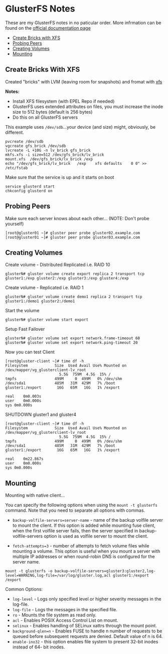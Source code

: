 # GlusterFS Notes

These are my GlusterFS notes in no paticular order. More infrmation can be found on the [official documentation page](https://access.redhat.com/documentation/en-us/red_hat_gluster_storage/)

* [Create Bricks with XFS](#create-bricks-with-xfs)
* [Probing Peers](#probing-peers)
* [Creating Volumes](#creating-volumes)
* [Mounting](#mounting)

## Create Bricks With XFS

Created "bricks" with LVM (leaving room for snapshots) and fromat with [xfs](MYXFSDOCS)

__Notes:__
  * Install XFS filesystem (with EPEL Repo if needed)
  * GlusterFS uses extended attributes on files, you must increase the inode size to 512 bytes (default is 256 bytes)
  * Do this on all GlusterFS servers

This example uses `/dev/sdb`...your device (and size) might, obviously, be different.
```
pvcreate /dev/sdb
vgcreate gfs_brick /dev/sdb
lvcreate -L +10G -n lv_brick gfs_brick
mkfs.xfs -i size=512 /dev/gfs_brick/lv_brick
mount.xfs  /dev/gfs_brick/lv_brick /exp
echo "/dev/gfs_brick/lv_brick	/exp	xfs	defaults	0 0" >> /etc/fstab
```

Make sure that the service is up and it starts on boot

```
service glusterd start
chkconfig glusterd on
```

## Probing Peers


Make sure each server knows about each other... (NOTE: Don't probe yourself)

```
[root@gluster01 ~]# gluster peer probe gluster02.example.com
[root@gluster01 ~]# gluster peer probe gluster03.example.com
```

## Creating Volumes

Create volume - Distributed Replicated i.e. RAID 10

```
glusterN# gluster volume create export replica 2 transport tcp gluster1:/exp gluster2:/exp gluster3:/exp gluster4:/exp
```

Create volume - Replicated i.e. RAID 1

```
glusterN# gluster volume create demo1 replica 2 transport tcp gluster1:/demo1 gluster2:/demo1
```

Start the volume

```
glusterN# gluster volume start export
```

Setup Fast Failover

```
glusterN# gluster volume set export network.frame-timeout 60
glusterN# gluster volume set export network.ping-timeout 20
```

Now you can test Client

```
[root@gluster-client ~]# time df -h
Filesystem            Size  Used Avail Use% Mounted on
/dev/mapper/vg_glusterclient-lv_root
                      	5.5G  759M  4.5G  15% /
tmpfs                 499M     0  499M   0% /dev/shm
/dev/sda1             485M   31M  429M   7% /boot
gluster1:/export       16G   65M   16G   1% /export

real	0m0.003s
user	0m0.000s
sys	0m0.000s
```

SHUTDOWN gluster1 and gluster4

```
[root@gluster-client ~]# time df -h
Filesystem            Size  Used Avail Use% Mounted on
/dev/mapper/vg_glusterclient-lv_root
                      	5.5G  759M  4.5G  15% /
tmpfs                 499M     0  499M   0% /dev/shm
/dev/sda1             485M   31M  429M   7% /boot
gluster1:/export       16G   65M   16G   1% /export

real	0m22.867s
user	0m0.000s
sys	0m0.000s
```

## Mounting

Mounting with native client...

You can specify the following options when using the `mount -t glusterfs` command. Note that you need to separate all options with commas.

* `backup-volfile-servers=server-name` - name of the backup volfile server to mount the client. If this option is added while mounting fuse client, when the first volfile server fails, then the server specified in backup-volfile-servers option is used as volfile server to mount the client.

* `fetch-attempts=3` - number of attempts to fetch volume files while mounting a volume. This option is useful when you mount a server with multiple IP addresses or when round-robin DNS is configured for the server name.

```
mount -t glusterfs -o backup-volfile-servers=gluster3:gluster2,log-level=WARNING,log-file=/var/log/gluster.log,acl gluster1:/export /export
```

Common Options:

  * `log-level` - Logs only specified level or higher severity messages in the log-file.
  * `log-file` - Logs the messages in the specified file.
  * `ro` - Mounts the file system as read only.
  * `acl` - Enables POSIX Access Control List on mount.
  * `selinux` - Enables handling of SELinux xattrs through the mount point.
  * `background-qlen=n` - Enables FUSE to handle n number of requests to be queued before subsequent requests are denied. Default value of n is 64.
  * `enable-ino32` - this option enables file system to present 32-bit inodes instead of 64- bit inodes.

